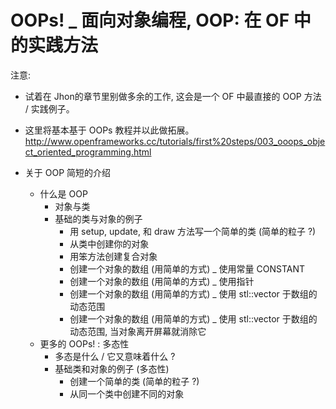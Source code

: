 OOPs! _ 面向对象编程, OOP: 在 OF 中的实践方法
=========

注意:
- 试着在 Jhon的章节里别做多余的工作, 这会是一个 OF 中最直接的 OOP 方法 / 实践例子。
- 这里将基本基于 OOPs 教程并以此做拓展。
http://www.openframeworks.cc/tutorials/first%20steps/003_ooops_object_oriented_programming.html

- 关于 OOP 简短的介绍
	- 什么是 OOP
		- 对象与类
		- 基础的类与对象的例子
			- 用 setup, update, 和 draw 方法写一个简单的类 (简单的粒子 ?)
			- 从类中创建你的对象
			- 用笨方法创建复合对象
			- 创建一个对象的数组 (用简单的方式) _ 使用常量 CONSTANT
			- 创建一个对象的数组 (用简单的方式) _ 使用指针
			- 创建一个对象的数组 (用简单的方式) _ 使用 stl::vector 于数组的动态范围
			- 创建一个对象的数组 (用简单的方式) _ 使用 stl::vector 于数组的动态范围, 当对象离开屏幕就消除它	
	- 更多的 OOPs! : 多态性
		- 多态是什么 / 它又意味着什么 ?
		- 基础类和对象的例子 (多态性)
			- 创建一个简单的类 (简单的粒子 ?)
			- 从同一个类中创建不同的对象